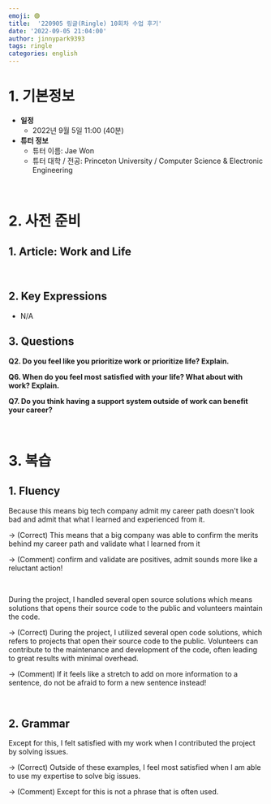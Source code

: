 ```yaml
---
emoji: 🟣
title:  '220905 링글(Ringle) 10회차 수업 후기'
date: '2022-09-05 21:04:00'
author: jinnypark9393
tags: ringle
categories: english
---
```


# 1. 기본정보

- **일정**
    - 2022년 9월 5일 11:00 (40분)
- **튜터 정보**
    - 튜터 이름: Jae Won
    - 튜터 대학 / 전공: Princeton University / Computer Science & Electronic Engineering

<br/>

# 2. 사전 준비

## 1. Article: **Work and Life**

<br/>

## 2. Key Expressions

- N/A

## 3. Questions

**Q2. Do you feel like you prioritize work or prioritize life? Explain.**

**Q6. When do you feel most satisfied with your life? What about with work? Explain.**

**Q7. Do you think having a support system outside of work can benefit your career?**

<br/>

# 3. 복습

## 1. **Fluency**

Because this means big tech company admit my career path doesn't look bad and admit that what I learned and experienced from it.

→ (Correct) This means that a big company was able to confirm the merits behind my career path and validate what I learned from it

→ (Comment) confirm and validate are positives, admit sounds more like a reluctant action!

<br/>

During the project, I handled several open source solutions which means solutions that opens their source code to the public and volunteers maintain the code.

→ (Correct) During the project, I utilized several open code solutions, which refers to projects that open their source code to the public. Volunteers can contribute to the maintenance and development of the code, often leading to great results with minimal overhead.

→ (Comment) If it feels like a stretch to add on more information to a sentence, do not be afraid to form a new sentence instead!

<br/>

## 2. **Grammar**

Except for this, I felt satisfied with my work when I contributed the project by solving issues.

→ (Correct) Outside of these examples, I feel most satisfied when I am able to use my expertise to solve big issues.

→ (Comment) Except for this is not a phrase that is often used.

<br/>